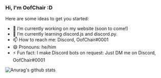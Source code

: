 ### Hi, I'm OofChair :D


Here are some ideas to get you started:

- 🔭 I’m currently working on my website (soon to come!)
- 🌱 I’m currently learning discord.js and discord.py. 
- 📫 How to reach me: Discord, OofChair#0001
- 😄 Pronouns: he/him
- ⚡ Fun fact: I make Discord bots on request: Just DM me on Discord, OofChair#0001

![Anurag's github stats](https://github-readme-stats.vercel.app/api?username=OofChairDev&show_icons=true&theme=merko)
